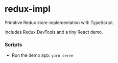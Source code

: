 # redux-impl
Primitive Redux store implementation with TypeScript. 

Includes Redux DevTools and a tiny React demo.

### Scripts
- Run the demo app: `yarn serve`
